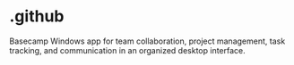 # .github
Basecamp Windows app for team collaboration, project management, task tracking, and communication in an organized desktop interface.

